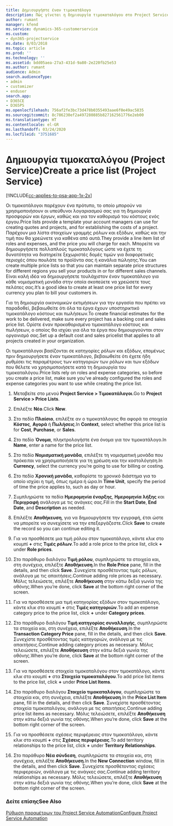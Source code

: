 ```yaml
---
title: Δημιουργήστε έναν τιμοκατάλογο
description: Πώς γίνεται η δημιουργία τιμοκαταλόγου στο Project Service
author: rumant
manager: kfend
ms.service: dynamics-365-customerservice
ms.custom:
- dyn365-projectservice
ms.date: 8/03/2018
ms.topic: article
ms.prod: ''
ms.technology: ''
ms.assetid: bdd05aea-27a3-431d-9a80-2e220fb25e53
ms.author: rumant
audience: Admin
search.audienceType:
- admin
- customizer
- enduser
search.app:
- D365CE
- D365PS
ms.openlocfilehash: 756af2fe3bc73d478b0355493aae6f0e49ac5835
ms.sourcegitcommit: 8c786230ef2a497280885b827162561776e2eb00
ms.translationtype: HT
ms.contentlocale: el-GR
ms.lasthandoff: 03/24/2020
ms.locfileid: "3751685"
---
```

# <a name="create-a-price-list-project-service"></a><span data-ttu-id="14051-103">Δημιουργία τιμοκαταλόγου (Project Service)</span><span class="sxs-lookup"><span data-stu-id="14051-103">Create a price list (Project Service)</span></span>

[!INCLUDE[cc-applies-to-psa-app-1x-2x](../includes/cc-applies-to-psa-app-1x-2x.md)]

<span data-ttu-id="14051-104">Οι τιμοκατάλογοι παρέχουν ένα πρότυπο, το οποίο μπορούν να χρησιμοποιήσουν οι υπεύθυνοι λογαριασμού σας για τη δημιουργία προσφορών και έργων, καθώς και για τον καθορισμό του κόστους ενός έργου.</span><span class="sxs-lookup"><span data-stu-id="14051-104">Price lists provide a template your account managers can use for creating quotes and projects, and for establishing the costs of a project.</span></span> <span data-ttu-id="14051-105">Παρέχουν μια λίστα στοιχείων γραμμής ρόλων και εξόδων, καθώς και την τιμή που θα χρεώνετε για καθένα από αυτά.</span><span class="sxs-lookup"><span data-stu-id="14051-105">They provide a line item list of roles and expenses, and the price you will charge for each.</span></span> <span data-ttu-id="14051-106">Μπορείτε να δημιουργήσετε πολλαπλούς τιμοκαταλόγους ώστε να έχετε τη δυνατότητα να διατηρείτε ξεχωριστές δομές τιμών για διαφορετικές περιοχές όπου πουλάτε τα προϊόντα σας ή κανάλια πώλησης.</span><span class="sxs-lookup"><span data-stu-id="14051-106">You can create multiple price lists so that you can maintain separate price structures for different regions you sell your products in or for different sales channels.</span></span> <span data-ttu-id="14051-107">Είναι καλή ιδέα να δημιουργήσετε τουλάχιστον έναν τιμοκατάλογο για κάθε νομισματική μονάδα στην οποία σκοπεύετε να χρεώσετε τους πελάτες σας.</span><span class="sxs-lookup"><span data-stu-id="14051-107">It’s a good idea to create at least one price list for every currency you plan to bill your customers in.</span></span>  
  
<span data-ttu-id="14051-108">Για τη δημιουργία οικονομικών εκτιμήσεων για την εργασία που πρέπει να παραδοθεί, βεβαιωθείτε ότι όλα τα έργα έχουν υποστηρικτικό τιμοκατάλογο κόστους και πωλήσεων.</span><span class="sxs-lookup"><span data-stu-id="14051-108">To create financial estimates for the work to be delivered, make sure every project has a backing cost and sales price list.</span></span> <span data-ttu-id="14051-109">Ορίστε έναν προκαθορισμένο τιμοκατάλογο κόστους και πωλήσεων, ο οποίος θα ισχύει για όλα τα έργα που δημιουργούνται στον οργανισμό σας.</span><span class="sxs-lookup"><span data-stu-id="14051-109">Set up a default cost and sales pricelist that applies to all projects created in your organization.</span></span>  
  
<span data-ttu-id="14051-110">Οι τιμοκατάλογοι βασίζονται σε κατηγορίες ρόλων και εξόδων, επομένως πριν δημιουργήσετε έναν τιμοκατάλογο, βεβαιωθείτε ότι έχετε ήδη ρυθμίσει τις παραμέτρους των κατηγοριών των ρόλων και των εξόδων που θέλετε να χρησιμοποιήσετε κατά τη δημιουργία του τιμοκαταλόγου.</span><span class="sxs-lookup"><span data-stu-id="14051-110">Price lists rely on roles and expense categories, so before you create a price list, make sure you’ve already configured the roles and expense categories you want to use while creating the price list.</span></span>  
  
1.  <span data-ttu-id="14051-111">Μεταβείτε στο μενού **Project Service > Τιμοκατάλογοι**.</span><span class="sxs-lookup"><span data-stu-id="14051-111">Go to **Project Service > Price Lists**.</span></span>  
  
2.  <span data-ttu-id="14051-112">Επιλέξτε **Νέο**.</span><span class="sxs-lookup"><span data-stu-id="14051-112">Click **New**.</span></span>  
  
3.  <span data-ttu-id="14051-113">Στο πεδίο **Πλαίσιο**, επιλέξτε αν ο τιμοκατάλογος θα αφορά τα στοιχεία **Κόστος**, **Αγορά** ή **Πωλήσεις**.</span><span class="sxs-lookup"><span data-stu-id="14051-113">In **Context**, select whether this price list is for **Cost**, **Purchase**, or **Sales**.</span></span>  
  
4.  <span data-ttu-id="14051-114">Στο πεδίο **Όνομα**, πληκτρολογήστε ένα όνομα για τον τιμοκατάλογο.</span><span class="sxs-lookup"><span data-stu-id="14051-114">In **Name**, enter a name for the price list.</span></span>  
  
5.  <span data-ttu-id="14051-115">Στο πεδίο **Νομισματική μονάδα**, επιλέξτε τη νομισματική μονάδα που πρόκειται να χρησιμοποιήσετε για τη χρέωση και την κοστολόγηση.</span><span class="sxs-lookup"><span data-stu-id="14051-115">In **Currency**, select the currency you’re going to use for billing or costing.</span></span>  
  
6.  <span data-ttu-id="14051-116">Στο πεδίο **Χρονική μονάδα**, καθορίστε το χρονικό διάστημα για το οποίο ισχύει η τιμή, όπως ημέρα ή ώρα.</span><span class="sxs-lookup"><span data-stu-id="14051-116">In **Time Unit**, specify the period of time the price applies to, such as day or hour.</span></span>  
  
7.  <span data-ttu-id="14051-117">Συμπληρώστε τα πεδία **Ημερομηνία έναρξης**, **Ημερομηνία λήξης** και **Περιγραφή** ανάλογα με τις ανάγκες σας.</span><span class="sxs-lookup"><span data-stu-id="14051-117">Fill in the **Start Date**, **End Date**, and **Description** as needed.</span></span>  
  
8.  <span data-ttu-id="14051-118">Επιλέξτε **Αποθήκευση**, για να δημιουργήσετε την εγγραφή, έτσι ώστε να μπορείτε να συνεχίσετε να την επεξεργάζεστε.</span><span class="sxs-lookup"><span data-stu-id="14051-118">Click **Save** to create the record so you can continue editing it.</span></span>  
  
9. <span data-ttu-id="14051-119">Για να προσθέσετε μια τιμή ρόλου στον τιμοκατάλογο, κάντε κλικ στο κουμπί **+** στις **Τιμές ρόλων**.</span><span class="sxs-lookup"><span data-stu-id="14051-119">To add a role price to the price list, click **+** under **Role prices**.</span></span>  
  
10. <span data-ttu-id="14051-120">Στο παράθυρο διαλόγου **Τιμή ρόλου**, συμπληρώστε τα στοιχεία και, στη συνέχεια, επιλέξτε **Αποθήκευση**.</span><span class="sxs-lookup"><span data-stu-id="14051-120">In the **Role Price** pane, fill in the details, and then click **Save**.</span></span> <span data-ttu-id="14051-121">Συνεχίστε προσθέτοντας τιμές ρόλων, ανάλογα με τις απαιτήσεις.</span><span class="sxs-lookup"><span data-stu-id="14051-121">Continue adding role prices as necessary.</span></span> <span data-ttu-id="14051-122">Μόλις τελειώσετε, επιλέξτε **Αποθήκευση** στην κάτω δεξιά γωνία της οθόνης.</span><span class="sxs-lookup"><span data-stu-id="14051-122">When you’re done, click **Save** at the bottom right corner of the screen.</span></span>  
  
11. <span data-ttu-id="14051-123">Για να προσθέσετε μια τιμή κατηγορίας εξόδων στον τιμοκατάλογο, κάντε κλικ στο κουμπί **+** στις **Τιμές κατηγοριών**.</span><span class="sxs-lookup"><span data-stu-id="14051-123">To add an expense category price to the price list, click **+** under **Category prices**.</span></span>  
  
12. <span data-ttu-id="14051-124">Στο παράθυρο διαλόγου **Τιμή κατηγορίας συναλλαγής**, συμπληρώστε τα στοιχεία και, στη συνέχεια, επιλέξτε **Αποθήκευση**.</span><span class="sxs-lookup"><span data-stu-id="14051-124">In the **Transaction Category Price** pane, fill in the details, and then click **Save**.</span></span> <span data-ttu-id="14051-125">Συνεχίστε προσθέτοντας τιμές κατηγοριών, ανάλογα με τις απαιτήσεις.</span><span class="sxs-lookup"><span data-stu-id="14051-125">Continue adding category prices as necessary.</span></span> <span data-ttu-id="14051-126">Μόλις τελειώσετε, επιλέξτε **Αποθήκευση** στην κάτω δεξιά γωνία της οθόνης.</span><span class="sxs-lookup"><span data-stu-id="14051-126">When you’re done, click **Save** at the bottom right corner of the screen.</span></span>  
  
13. <span data-ttu-id="14051-127">Για να προσθέσετε στοιχεία τιμοκαταλόγου στον τιμοκατάλογο, κάντε κλικ στο κουμπί **+** στα **Στοιχεία τιμοκαταλόγου**.</span><span class="sxs-lookup"><span data-stu-id="14051-127">To add price list items to the price list, click **+** under **Price List Items**.</span></span>  
  
14. <span data-ttu-id="14051-128">Στο παράθυρο διαλόγου **Στοιχείο τιμοκαταλόγου**, συμπληρώστε τα στοιχεία και, στη συνέχεια, επιλέξτε **Αποθήκευση**.</span><span class="sxs-lookup"><span data-stu-id="14051-128">In the **Price List Item** pane, fill in the details, and then click **Save**.</span></span> <span data-ttu-id="14051-129">Συνεχίστε προσθέτοντας στοιχεία τιμοκαταλόγου, ανάλογα με τις απαιτήσεις.</span><span class="sxs-lookup"><span data-stu-id="14051-129">Continue adding price list items as necessary.</span></span> <span data-ttu-id="14051-130">Μόλις τελειώσετε, επιλέξτε **Αποθήκευση** στην κάτω δεξιά γωνία της οθόνης.</span><span class="sxs-lookup"><span data-stu-id="14051-130">When you’re done, click **Save** at the bottom right corner of the screen.</span></span>  
  
15. <span data-ttu-id="14051-131">Για να προσθέσετε σχέσεις περιφέρειας στον τιμοκατάλογο, κάντε κλικ στο κουμπί **+** στις **Σχέσεις περιφέρειας**.</span><span class="sxs-lookup"><span data-stu-id="14051-131">To add territory relationships to the price list, click **+** under **Territory Relationships**.</span></span>  
  
16. <span data-ttu-id="14051-132">Στο παράθυρο **Νέα σύνδεση**, συμπληρώστε τα στοιχεία και, στη συνέχεια, επιλέξτε **Αποθήκευση**.</span><span class="sxs-lookup"><span data-stu-id="14051-132">In the **New Connection** window, fill in the details, and then click **Save**.</span></span> <span data-ttu-id="14051-133">Συνεχίστε προσθέτοντας σχέσεις περιφερειών, ανάλογα με τις ανάγκες σας.</span><span class="sxs-lookup"><span data-stu-id="14051-133">Continue adding territory relationships as necessary.</span></span> <span data-ttu-id="14051-134">Μόλις τελειώσετε, επιλέξτε **Αποθήκευση** στην κάτω δεξιά γωνία της οθόνης.</span><span class="sxs-lookup"><span data-stu-id="14051-134">When you’re done, click **Save** at the bottom right corner of the screen.</span></span>  
  
### <a name="see-also"></a><span data-ttu-id="14051-135">Δείτε επίσης</span><span class="sxs-lookup"><span data-stu-id="14051-135">See Also</span></span>  
 [<span data-ttu-id="14051-136">Ρύθμιση παραμέτρων του Project Service Automation</span><span class="sxs-lookup"><span data-stu-id="14051-136">Configure Project Service Automation</span></span>](../project-service/configure.md)
